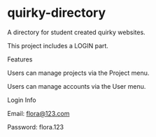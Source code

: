 # quirky-directory
A directory for student created quirky websites.

This project includes a LOGIN part.

Features

Users can manage projects via the Project menu.

Users can manage accounts via the User menu.

Login Info

Email: flora@123.com

Password: flora.123




